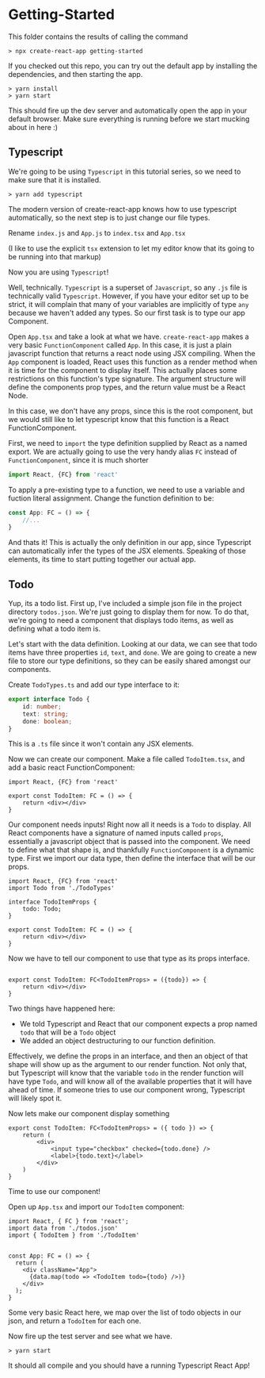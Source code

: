 
# Getting-Started

This folder contains the results of calling the command 

```
> npx create-react-app getting-started
```

If you checked out this repo, you can try out the default app by installing the dependencies, and then starting the app.

```
> yarn install
> yarn start
```

This should fire up the dev server and automatically open the app in your default browser. Make sure everything is running before we start mucking about in here :)

## Typescript

We're going to be using `Typescript` in this tutorial series, so we need to make sure that it is installed.

```
> yarn add typescript
```

The modern version of create-react-app knows how to use typescript automatically, so the next step is to just change our file types.

Rename `index.js` and `App.js` to `index.tsx` and `App.tsx`

(I like to use the explicit `tsx` extension to let my editor know that its going to be running into that markup)

Now you are using `Typescript`!

Well, technically. `Typescript` is a superset of `Javascript`, so any `.js` file is technically valid `Typescript`. However, if you have your editor set up to be strict, it will complain that many of your variables are implicitly of type `any` because we haven't added any types. So our first task is to type our app Component.

Open `App.tsx` and take a look at what we have. `create-react-app` makes a very basic `FunctionComponent` called `App`. In this case, it is just a plain javascript function that returns a react node using JSX compiling. When the `App` component is loaded, React uses this function as a render method when it is time for the component to display itself. This actually places some restrictions on this function's type signature. The argument structure will define the components prop types, and the return value must be a React Node.

In this case, we don't have any props, since this is the root component, but we would still like to let typescript know that this function is a React FunctionComponent.

First, we need to `import` the type definition supplied by React as a named export. We are actually going to use the very handy alias `FC` instead of `FunctionComponent`, since it is much shorter

```typescript
import React, {FC} from 'react'
```

To apply a pre-existing type to a function, we need to use a variable and fuction literal assignment. Change the function definition to be:

```typescript
const App: FC = () => {
    //...
}
```

And thats it! This is actually the only definition in our app, since Typescript can automatically infer the types of the JSX elements. Speaking of those elements, its time to start putting together our actual app.

## Todo

Yup, its a todo list. First up, I've included a simple json file in the project directory `todos.json`. We're just going to display them for now. To do that, we're going to need a component that displays todo items, as well as defining what a todo item is.

Let's start with the data definition. Looking at our data, we can see that todo items have three properties `id`, `text`, and `done`. We are going to create a new file to store our type definitions, so they can be easily shared amongst our components.

Create `TodoTypes.ts` and add our type interface to it:

```typescript
export interface Todo {
    id: number;
    text: string;
    done: boolean;
}
```
This is a `.ts` file since it won't contain any JSX elements.

Now we can create our component. Make a file called `TodoItem.tsx`, and add a basic react FunctionComponent:

```tsx
import React, {FC} from 'react'

export const TodoItem: FC = () => {
    return <div></div>
}
```

Our component needs inputs! Right now all it needs is a `Todo` to display. All React components have a signature of named inputs called `props`, essentially a javascript object that is passed into the component. We need to define what that shape is, and thankfully  `FunctionComponent` is a dynamic type. First we import our data type, then define the interface that will be our props.

```tsx
import React, {FC} from 'react'
import Todo from './TodoTypes'

interface TodoItemProps {
    todo: Todo;
}

export const TodoItem: FC = () => {
    return <div></div>
}
```

Now we have to tell our component to use that type as its props interface.

```tsx

export const TodoItem: FC<TodoItemProps> = ({todo}) => {
    return <div></div>
}
```

Two things have happened here:
- We told Typescript and React that our component expects a prop named `todo` that will be a `Todo` object
- We added an object destructuring to our function definition.

Effectively, we define the props in an interface, and then an object of that shape will show up as the argument to our render function. Not only that, but Typescript will know that the variable `todo` in the render function will have type `Todo`, and will know all of the available properties that it will have ahead of time. If someone tries to use our component wrong, Typescript will likely spot it.

Now lets make our component display something

```tsx
export const TodoItem: FC<TodoItemProps> = ({ todo }) => {
    return (
        <div>
            <input type="checkbox" checked={todo.done} />
            <label>{todo.text}</label>
        </div>
    )
}
```

Time to use our component!

Open up `App.tsx` and import our `TodoItem` component:


```tsx
import React, { FC } from 'react';
import data from './todos.json'
import { TodoItem } from './TodoItem'


const App: FC = () => {
  return (
    <div className="App">
      {data.map(todo => <TodoItem todo={todo} />)}
    </div>
  );
}
```
Some very basic React here, we map over the list of todo objects in our json, and return a `TodoItem` for each one.

Now fire up the test server and see what we have.

```
> yarn start
```

It should all compile and you should have a running Typescript React App!